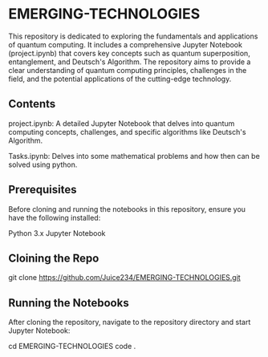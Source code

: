 # EMERGING-TECHNOLOGIES
This repository is dedicated to exploring the fundamentals and applications of quantum computing. It includes a comprehensive Jupyter Notebook (project.ipynb) that covers key concepts such as quantum superposition, entanglement, and Deutsch's Algorithm. The repository aims to provide a clear understanding of quantum computing principles, challenges in the field, and the potential applications of the cutting-edge technology.

## Contents
project.ipynb: A detailed Jupyter Notebook that delves into quantum computing concepts, challenges, and specific algorithms like Deutsch's Algorithm.

Tasks.ipynb: Delves into some mathematical problems and how then can be solved using python.

## Prerequisites
Before cloning and running the notebooks in this repository, ensure you have the following installed:

Python 3.x
Jupyter Notebook


## Cloining the Repo
git clone https://github.com/Juice234/EMERGING-TECHNOLOGIES.git

## Running the Notebooks
After cloning the repository, navigate to the repository directory and start Jupyter Notebook:

cd EMERGING-TECHNOLOGIES
code .
